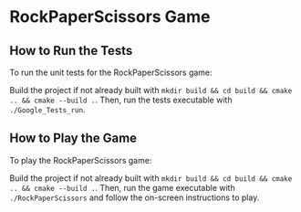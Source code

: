 # RockPaperScissors Game

## How to Run the Tests

To run the unit tests for the RockPaperScissors game: 

Build the project if not already built with ` mkdir build && cd build && cmake .. && cmake --build . `. Then, run the tests executable with ` ./Google_Tests_run `.

## How to Play the Game

To play the RockPaperScissors game: 

Build the project if not already built with ` mkdir build && cd build && cmake .. && cmake --build . `. Then, run the game executable with ` ./RockPaperScissors ` and follow the on-screen instructions to play.
